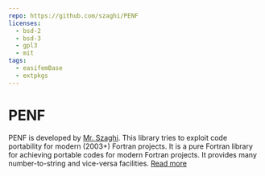 ```yaml
---
repo: https://github.com/szaghi/PENF
licenses:
  - bsd-2
  - bsd-3
  - gpl3
  - mit
tags:
  - easifemBase
  - extpkgs
---
```


# PENF

PENF is developed  by [Mr. Szaghi](https://github.com/szaghi). This library tries to exploit code portability for modern (2003+) Fortran projects. It is a pure Fortran library for achieving portable codes for modern Fortran projects. It  provides many number-to-string and vice-versa facilities. [Read more](https://github.com/szaghi/PENF/tree/master/src)
